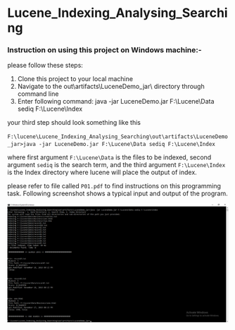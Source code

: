 # Lucene_Indexing_Analysing_Searching

### Instruction on using this project on Windows machine:-
please follow these steps: 

1. Clone this project to your local machine
2. Navigate to the out\artifacts\LuceneDemo_jar\ directory through command line
3. Enter following command: java -jar LuceneDemo.jar F:\Lucene\Data sediq F:\Lucene\Index

your third step should look something like this

`F:\lucene\Lucene_Indexing_Analysing_Searching\out\artifacts\LuceneDemo_jar>java -jar LuceneDemo.jar F:\Lucene\Data sediq F:\Lucene\Index`

where first argument `F:\Lucene\Data` is the files to be indexed, second argument `sediq` is the search term, and the third argument `F:\Lucene\Index` is the Index directory where lucene will place the output of index.

please refer to file called `P01.pdf` to find instructions on this programming task. Following screenshot shows a typical input and output of the program.

![Typical Input and Expected output from this program](https://github.com/sediq-khan/Lucene_Indexing_Analysing_Searching/blob/master/Output.png)
